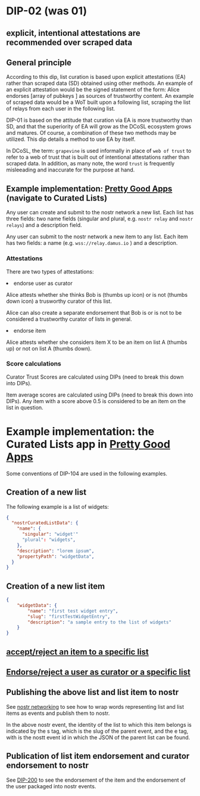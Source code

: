 DIP-02 (was 01)
======

explicit, intentional attestations are recommended over scraped data
------------------------------

## General principle

According to this dip, list curation is based upon explicit attestations (EA) rather than scraped data (SD) obtained using other methods. An example of an explicit attestation would be the signed statement of the form: Alice endorses [array of pubkeys ] as sources of trustworthy content. An example of scraped data would be a WoT built upon a following list, scraping the list of relays from each user in the following list.

DIP-01 is based on the attitude that curation via EA is more trustworthy than SD, and that the superiority of EA will grow as the DCoSL ecosystem grows and matures. Of course, a combination of these two methods may be utilized. This dip details a method to use EA by itself.

In DCoSL, the term: `grapevine` is used informally in place of `web of trust` to refer to a web of trust that is built out of intentional attestations rather than scraped data. In addition, as many note, the word `trust` is frequently misleeading and inaccurate for the purpose at hand.

## Example implementation: [Pretty Good Apps](https://github.com/wds4/pretty-good) (navigate to Curated Lists)

Any user can create and submit to the nostr network a new list. Each list has three fields: two name fields (singular and plural, e.g. `nostr relay` and `nostr relays`) and a description field.

Any user can submit to the nostr network a new item to any list. Each item has two fields: a name (e.g. `wss://relay.damus.io` ) and a description.

### Attestations

There are two types of attestations:

<li>endorse user as curator</li>

Alice attests whether she thinks Bob is (thumbs up icon) or is not (thumbs down icon) a trusworthy curator of this list. 

Alice can also create a separate endorsement that Bob is or is not to be considered a trustworthy curator of lists in general.

<li>endorse item</li>

Alice attests whether she considers item X to be an item on list A (thumbs up) or not on list A (thumbs down).

### Score calculations

Curator Trust Scores are calculated using DIPs (need to break this down into DIPs).

Item average scores are calculated using DIPs (need to break this down into DIPs). Any item with a score above 0.5 is considered to be an item on the list in question.

# Example implementation: the Curated Lists app in [Pretty Good Apps](https://github.com/wds4/pretty-good) 

Some conventions of DIP-104 are used in the following examples.

## Creation of a new list

The following example is a list of widgets:

```json
{
  "nostrCuratedListData": {
    "name": {
      "singular": "widget'"
      "plural": "widgets",
    },
    "description": "lorem ipsum",
    "propertyPath": "widgetData",
  }
}
```

## Creation of a new list item

```json
{
    "widgetData": {
        "name": "first test widget entry",
        "slug": "firstTestWidgetEntry",
        "description": "a sample entry to the list of widgets"
    }
}
```

## [accept/reject an item to a specific list](../grapevine/ratingsSkeletons/nostrCuratedListInstanceGenericRating.md)

## [Endorse/reject a user as curator or a specific list](../grapevine/ratingsSkeletons/nostrCuratedListsCuratorEndorsement.md)

## Publishing the above list and list item to nostr

See [nostr networking](../networking/nostr) to see how to wrap words representing list and list items as events and publish them to nostr.

In the above nostr event, the identity of the list to which this item belongs is indicated by the s tag, which is the slug of the parent event, and the e tag, with is the nostt event id in which the JSON of the parent list can be found.

## Publication of list item endorsement and curator endorsement to nostr

See [DIP-200](grapevine/200.md) to see the endorsement of the item and the endorsement of the user packaged into nostr events. 
